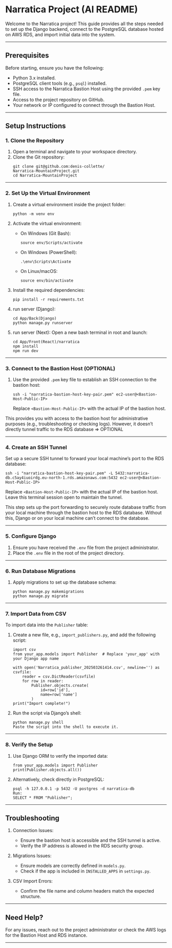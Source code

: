 # Narratica Project (AI README)

Welcome to the Narratica project! This guide provides all the steps needed to set up the Django backend, connect to the PostgreSQL database hosted on AWS RDS, and import initial data into the system.

---

## Prerequisites
Before starting, ensure you have the following:
- Python 3.x installed.
- PostgreSQL client tools (e.g., `psql`) installed.
- SSH access to the Narratica Bastion Host using the provided `.pem` key file.
- Access to the project repository on GitHub.
- Your network or IP configured to connect through the Bastion Host.

---

## Setup Instructions

### 1. Clone the Repository
1. Open a terminal and navigate to your workspace directory.
2. Clone the Git repository:
   ```
   git clone git@github.com:denis-collette/
   Narratica-MountainProject.git
   cd Narratica-MountainProject
   ```

---

### 2. Set Up the Virtual Environment
1. Create a virtual environment inside the project folder:
   ```
   python -m venv env
   ```
2. Activate the virtual environment:
   - On Windows (Git Bash):
      ```
      source env/Scripts/activate
      ```
   - On Windows (PowerShell):
      ```
      .\env\Scripts\Activate
      ```
   - On Linux/macOS:
      ```
      source env/bin/activate
      ```

3. Install the required dependencies:
   ```
   pip install -r requirements.txt
   ```


4. run server (Django):
   ```
   cd App/Back(Django)
   python manage.py runserver
   ```

5. run server (Next):
   Open a new bash terminal in root and launch:
   ```
   cd App/Front(React)/narratica
   npm install
   npm run dev
   ```

---

### 3. Connect to the Bastion Host (OPTIONAL)
1. Use the provided `.pem` key file to establish an SSH connection to the bastion host:
   ```
   ssh -i "narratica-bastion-host-key-pair.pem" ec2-user@<Bastion-Host-Public-IP>
   ```
   Replace `<Bastion-Host-Public-IP>` with the actual IP of the bastion host.

This provides you with access to the bastion host for administrative purposes (e.g., troubleshooting or checking logs). However, it doesn’t directly tunnel traffic to the RDS database => OPTIONAL

---

### 4. Create an SSH Tunnel
Set up a secure SSH tunnel to forward your local machine’s port to the RDS database:
```
ssh -i "narratica-bastion-host-key-pair.pem" -L 5432:narratica-db.c5ay4iuoirdg.eu-north-1.rds.amazonaws.com:5432 ec2-user@<Bastion-Host-Public-IP>
```
Replace `<Bastion-Host-Public-IP>` with the actual IP of the bastion host.
Leave this terminal session open to maintain the tunnel.

This step sets up the port forwarding to securely route database traffic from your local machine through the bastion host to the RDS database. Without this, Django or  on your local machine can’t connect to the database.

---

### 5. Configure Django

1. Ensure you have received the `.env` file from the project administrator.
2. Place the `.env` file in the root of the project directory.

---

### 6. Run Database Migrations
1. Apply migrations to set up the database schema:
   ```
   python manage.py makemigrations
   python manage.py migrate
   ```

---

### 7. Import Data from CSV
To import data into the `Publisher` table:
1. Create a new file, e.g., `import_publishers.py`, and add the following script:
   ```
   import csv
   from your_app.models import Publisher  # Replace 'your_app' with your Django app name

   with open('Narratica_publisher_202503261414.csv', newline='') as csvfile:
       reader = csv.DictReader(csvfile)
       for row in reader:
           Publisher.objects.create(
               id=row['id'],
               name=row['name']
           )
   print("Import complete!")
   ```

2. Run the script via Django’s shell:
   ```
   python manage.py shell
   Paste the script into the shell to execute it.
   ```

---

### 8. Verify the Setup
1. Use Django ORM to verify the imported data:
   ```
   from your_app.models import Publisher
   print(Publisher.objects.all())
   ```

2. Alternatively, check directly in PostgreSQL:
   ```
   psql -h 127.0.0.1 -p 5432 -U postgres -d narratica-db
   Run:
   SELECT * FROM "Publisher";
   ```

---

## Troubleshooting
1. Connection Issues:
   - Ensure the bastion host is accessible and the SSH tunnel is active.
   - Verify the IP address is allowed in the RDS security group.

2. Migrations Issues:
   - Ensure models are correctly defined in `models.py`.
   - Check if the app is included in `INSTALLED_APPS` in `settings.py`.

3. CSV Import Errors:
   - Confirm the file name and column headers match the expected structure.

---

## Need Help?
For any issues, reach out to the project administrator or check the AWS logs for the Bastion Host and RDS instance.

---